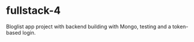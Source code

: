 ﻿# fullstack-4

Bloglist app project with backend building with Mongo, testing and a token-based login.

